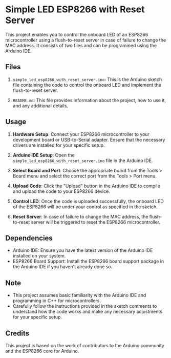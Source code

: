# Simple LED ESP8266 with Reset Server

This project enables you to control the onboard LED of an ESP8266 microcontroller using a flush-to-reset server in case of failure to change the MAC address. It consists of two files and can be programmed using the Arduino IDE.

## Files

1. `simple_led_esp8266_with_reset_server.ino`: This is the Arduino sketch file containing the code to control the onboard LED and implement the flush-to-reset server.

2. `README.md`: This file provides information about the project, how to use it, and any additional details.

## Usage

1. **Hardware Setup**: Connect your ESP8266 microcontroller to your development board or USB-to-Serial adapter. Ensure that the necessary drivers are installed for your specific setup.

2. **Arduino IDE Setup**: Open the `simple_led_esp8266_with_reset_server.ino` file in the Arduino IDE.

3. **Select Board and Port**: Choose the appropriate board from the Tools > Board menu and select the correct port from the Tools > Port menu.

4. **Upload Code**: Click the "Upload" button in the Arduino IDE to compile and upload the code to your ESP8266 device.

5. **Control LED**: Once the code is uploaded successfully, the onboard LED of the ESP8266 will be under your control as specified in the sketch.

6. **Reset Server**: In case of failure to change the MAC address, the flush-to-reset server will be triggered to reset the ESP8266 microcontroller.

## Dependencies

- Arduino IDE: Ensure you have the latest version of the Arduino IDE installed on your system.
- ESP8266 Board Support: Install the ESP8266 board support package in the Arduino IDE if you haven't already done so.

## Note

- This project assumes basic familiarity with the Arduino IDE and programming in C++ for microcontrollers.
- Carefully follow the instructions provided in the sketch comments to understand how the code works and make any necessary adjustments for your specific setup.

## Credits

This project is based on the work of contributors to the Arduino community and the ESP8266 core for Arduino.

